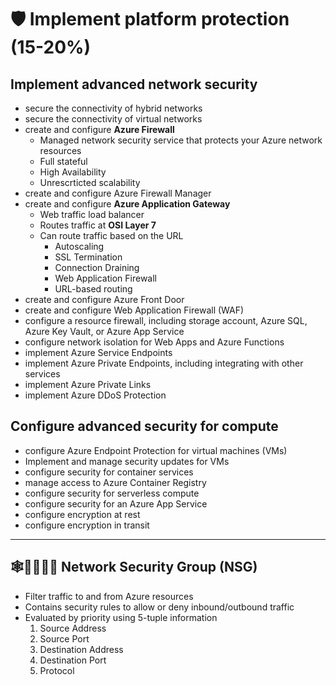 # 🛡️ Implement platform protection (15-20%)

## Implement advanced network security
+ secure the connectivity of hybrid networks
+ secure the connectivity of virtual networks
+ create and configure **Azure Firewall**
    - Managed network security service that protects your Azure network resources
    - Full stateful
    - High Availability
    - Unrescrticted scalability
+ create and configure Azure Firewall Manager
+ create and configure **Azure Application Gateway**
    - Web traffic load balancer
    - Routes traffic at **OSI Layer 7**
    - Can route traffic based on the URL
        - Autoscaling
        - SSL Termination
        - Connection Draining
        - Web Application Firewall
        - URL-based routing
+ create and configure Azure Front Door
+ create and configure Web Application Firewall (WAF)
+ configure a resource firewall, including storage account, Azure SQL, Azure Key Vault, or Azure App Service
+ configure network isolation for Web Apps and Azure Functions
+ implement Azure Service Endpoints
+ implement Azure Private Endpoints, including integrating with other services
+ implement Azure Private Links
+ implement Azure DDoS Protection

## Configure advanced security for compute
+ configure Azure Endpoint Protection for virtual machines (VMs)
+ Implement and manage security updates for VMs
+ configure security for container services
+ manage access to Azure Container Registry
+ configure security for serverless compute
+ configure security for an Azure App Service
+ configure encryption at rest
+ configure encryption in transit

- - -

## 🕸️👨‍👨‍👧‍👦 Network Security Group (NSG)
+ Filter traffic to and from Azure resources
+ Contains security rules to allow or deny inbound/outbound traffic
+ Evaluated by priority using 5-tuple information
  1. Source Address
  2. Source Port
  3. Destination Address
  4. Destination Port
  5. Protocol
